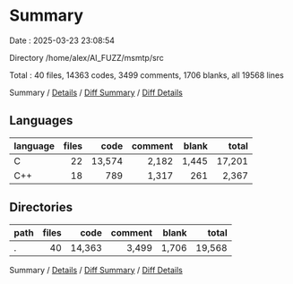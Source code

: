 # Summary

Date : 2025-03-23 23:08:54

Directory /home/alex/AI_FUZZ/msmtp/src

Total : 40 files,  14363 codes, 3499 comments, 1706 blanks, all 19568 lines

Summary / [Details](details.md) / [Diff Summary](diff.md) / [Diff Details](diff-details.md)

## Languages
| language | files | code | comment | blank | total |
| :--- | ---: | ---: | ---: | ---: | ---: |
| C | 22 | 13,574 | 2,182 | 1,445 | 17,201 |
| C++ | 18 | 789 | 1,317 | 261 | 2,367 |

## Directories
| path | files | code | comment | blank | total |
| :--- | ---: | ---: | ---: | ---: | ---: |
| . | 40 | 14,363 | 3,499 | 1,706 | 19,568 |

Summary / [Details](details.md) / [Diff Summary](diff.md) / [Diff Details](diff-details.md)